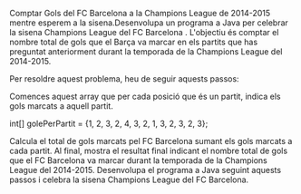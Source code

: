 Comptar Gols del FC Barcelona a la Champions League de 2014-2015 mentre esperem a la sisena.Desenvolupa un programa a Java per celebrar la sisena Champions League del FC Barcelona . L'objectiu és comptar el nombre total de gols que el Barça va marcar en els partits que has preguntat anteriorment durant la temporada de la Champions League del 2014-2015.

Per resoldre aquest problema, heu de seguir aquests passos:

Comences aquest array que per cada posició que és un partit, indica els gols marcats a aquell partit.

int[] golePerPartit = {1, 2, 3, 2, 4, 3, 2, 1, 3, 2, 3, 2, 3};

Calcula el total de gols marcats pel FC Barcelona sumant els gols marcats a cada partit.
Al final, mostra el resultat final indicant el nombre total de gols que el FC Barcelona va marcar durant la temporada de la Champions League del 2014-2015.
Desenvolupa el programa a Java seguint aquests passos i celebra la sisena Champions League del FC Barcelona.

